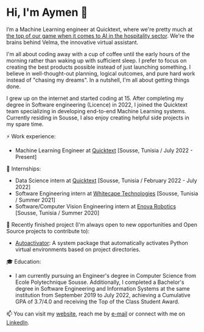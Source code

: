 # Hi, I'm Aymen 👋

I’m a Machine Learning engineer at Quicktext, where we're pretty much at [the top of our game when it comes to AI in the hospitality sector](https://www.hospitalitynet.org/news/4108013.html). We're the brains behind Velma, the innovative virtual assistant.

I'm all about coding away with a cup of coffee until the early hours of the morning rather than waking up with sufficient sleep. I prefer to focus on creating the best products possible instead of just launching something. I believe in well-thought-out planning, logical outcomes, and pure hard work instead of "chasing my dreams". In a nutshell, I'm all about getting things done.

I grew up on the internet and started coding at 15. After completing my degree in Software engineering (Licence) in 2022, I joined the Quicktext team specializing in developing end-to-end Machine Learning systems. Currently residing in Sousse, I also enjoy creating helpful side projects in my spare time.

⚡ Work experience:

- Machine Learning Engineer at [Quicktext](https://www.quicktext.im/) [Sousse, Tunisia / July 2022 - Present]

📝 Internships:

- Data Science intern at [Quicktext](https://www.quicktext.im/) [Sousse, Tunisia / February 2022 - July 2022]
- Software Engineering intern at [Whitecape Technologies](https://www.whitecapetech.com/) [Sousse, Tunisia / Summer 2021]
- Software/Computer Vision Engineering intern at [Enova Robotics](https://www.enovarobotics.eu/) [Sousse, Tunisia / Summer 2020]

🔭 Recently finished project (I'm always open to new opportunities and Open Source projects to contribute to):

- [Autoactivator](https://github.com/aymenkrifa/autoactivator): A system package that automatically activates Python virtual environments based on project directories.

🎓 Education:

- I am currently pursuing an Engineer's degree in Computer Science from Ecole Polytechnique Sousse. Additionally, I completed a Bachelor's degree in Software Engineering and Information Systems at the same institution from September 2019 to July 2022, achieving a Cumulative GPA of 3.7/4.0 and receiving the Top of the Class Student Award.

📫 You can visit my [website](https://aymenkrifa.github.io/), reach me by [e-mail](mailto:aymenkrifa@gmail.com) or connect with me on [LinkedIn](https://linkedin.com/in/aymenkrifa).
